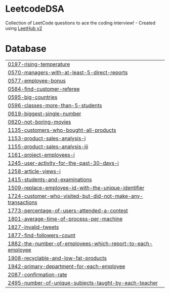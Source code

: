 # LeetcodeDSA
Collection of LeetCode questions to ace the coding interview! - Created using [LeetHub v2](https://github.com/arunbhardwaj/LeetHub-2.0)


# Database
|  |
| ------- |
| [0197-rising-temperature](https://github.com/Srey-3112/LeetcodeDSA/tree/master/0197-rising-temperature) |
| [0570-managers-with-at-least-5-direct-reports](https://github.com/Srey-3112/LeetcodeDSA/tree/master/0570-managers-with-at-least-5-direct-reports) |
| [0577-employee-bonus](https://github.com/Srey-3112/LeetcodeDSA/tree/master/0577-employee-bonus) |
| [0584-find-customer-referee](https://github.com/Srey-3112/LeetcodeDSA/tree/master/0584-find-customer-referee) |
| [0595-big-countries](https://github.com/Srey-3112/LeetcodeDSA/tree/master/0595-big-countries) |
| [0596-classes-more-than-5-students](https://github.com/Srey-3112/LeetcodeDSA/tree/master/0596-classes-more-than-5-students) |
| [0619-biggest-single-number](https://github.com/Srey-3112/LeetcodeDSA/tree/master/0619-biggest-single-number) |
| [0620-not-boring-movies](https://github.com/Srey-3112/LeetcodeDSA/tree/master/0620-not-boring-movies) |
| [1135-customers-who-bought-all-products](https://github.com/Srey-3112/LeetcodeDSA/tree/master/1135-customers-who-bought-all-products) |
| [1153-product-sales-analysis-i](https://github.com/Srey-3112/LeetcodeDSA/tree/master/1153-product-sales-analysis-i) |
| [1155-product-sales-analysis-iii](https://github.com/Srey-3112/LeetcodeDSA/tree/master/1155-product-sales-analysis-iii) |
| [1161-project-employees-i](https://github.com/Srey-3112/LeetcodeDSA/tree/master/1161-project-employees-i) |
| [1245-user-activity-for-the-past-30-days-i](https://github.com/Srey-3112/LeetcodeDSA/tree/master/1245-user-activity-for-the-past-30-days-i) |
| [1258-article-views-i](https://github.com/Srey-3112/LeetcodeDSA/tree/master/1258-article-views-i) |
| [1415-students-and-examinations](https://github.com/Srey-3112/LeetcodeDSA/tree/master/1415-students-and-examinations) |
| [1509-replace-employee-id-with-the-unique-identifier](https://github.com/Srey-3112/LeetcodeDSA/tree/master/1509-replace-employee-id-with-the-unique-identifier) |
| [1724-customer-who-visited-but-did-not-make-any-transactions](https://github.com/Srey-3112/LeetcodeDSA/tree/master/1724-customer-who-visited-but-did-not-make-any-transactions) |
| [1773-percentage-of-users-attended-a-contest](https://github.com/Srey-3112/LeetcodeDSA/tree/master/1773-percentage-of-users-attended-a-contest) |
| [1801-average-time-of-process-per-machine](https://github.com/Srey-3112/LeetcodeDSA/tree/master/1801-average-time-of-process-per-machine) |
| [1827-invalid-tweets](https://github.com/Srey-3112/LeetcodeDSA/tree/master/1827-invalid-tweets) |
| [1877-find-followers-count](https://github.com/Srey-3112/LeetcodeDSA/tree/master/1877-find-followers-count) |
| [1882-the-number-of-employees-which-report-to-each-employee](https://github.com/Srey-3112/LeetcodeDSA/tree/master/1882-the-number-of-employees-which-report-to-each-employee) |
| [1908-recyclable-and-low-fat-products](https://github.com/Srey-3112/LeetcodeDSA/tree/master/1908-recyclable-and-low-fat-products) |
| [1942-primary-department-for-each-employee](https://github.com/Srey-3112/LeetcodeDSA/tree/master/1942-primary-department-for-each-employee) |
| [2087-confirmation-rate](https://github.com/Srey-3112/LeetcodeDSA/tree/master/2087-confirmation-rate) |
| [2495-number-of-unique-subjects-taught-by-each-teacher](https://github.com/Srey-3112/LeetcodeDSA/tree/master/2495-number-of-unique-subjects-taught-by-each-teacher) |